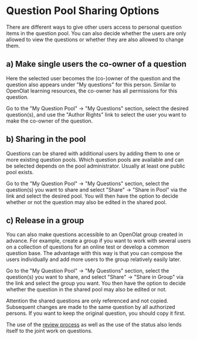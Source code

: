 # Question Pool Sharing Options

There are different ways to give other users access to personal question items in the question pool. You can also decide whether the users are only allowed to view the questions or whether they are also allowed to change them.

## a) Make single users the co-owner of a question

Here the selected user becomes the (co-)owner of the question and the question also appears under "My questions" for this person. Similar to OpenOlat learning resources, the co-owner has all permissions for this question.

Go to the "My Question Pool" → "My Questions" section, select the desired question(s), and use the "Author Rights" link to select the user you want to make the co-owner of the question.

## b) Sharing in the pool

Questions can be shared with additional users by adding them to one or more existing question pools. Which question pools are available and can be selected depends on the pool administrator. Usually at least one public pool exists.

Go to the "My Question Pool" → "My Questions" section, select the question(s) you want to share and select "Share" → "Share in Pool" via the link and select the desired pool. You will then have the option to decide whether or not the question may also be edited in the shared pool.

## c) Release in a group

You can also make questions accessible to an OpenOlat group created in advance. For example, create a group if you want to work with several users on a collection of questions for an online test or develop a common question base. The advantage with this way is that you can compose the users individually and add more users to the group relatively easily later.

Go to the "My Question Pool" → "My Questions" section, select the question(s) you want to share, and select "Share" → "Share in Group" via the link and select the group you want. You then have the option to decide whether the question in the shared pool may also be edited or not.

Attention the shared questions are only referenced and not copied. Subsequent changes are made to the same question by all authorized persons. If you want to keep the original question, you should copy it first.

The use of the [review process](Question_Bank_Review_Process.md) as well as the use of the status also lends itself to the joint work on questions.

  

